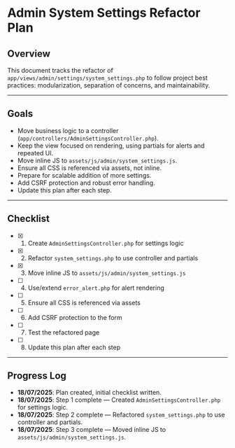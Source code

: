 # Admin System Settings Refactor Plan

## Overview

This document tracks the refactor of `app/views/admin/settings/system_settings.php` to follow project best practices: modularization, separation of concerns, and maintainability.

---

## Goals

- Move business logic to a controller (`app/controllers/AdminSettingsController.php`).
- Keep the view focused on rendering, using partials for alerts and repeated UI.
- Move inline JS to `assets/js/admin/system_settings.js`.
- Ensure all CSS is referenced via assets, not inline.
- Prepare for scalable addition of more settings.
- Add CSRF protection and robust error handling.
- Update this plan after each step.

---

## Checklist

- [x] 1. Create `AdminSettingsController.php` for settings logic
- [x] 2. Refactor `system_settings.php` to use controller and partials
- [x] 3. Move inline JS to `assets/js/admin/system_settings.js`
- [ ] 4. Use/extend `error_alert.php` for alert rendering
- [ ] 5. Ensure all CSS is referenced via assets
- [ ] 6. Add CSRF protection to the form
- [ ] 7. Test the refactored page
- [ ] 8. Update this plan after each step

---

## Progress Log

- **18/07/2025**: Plan created, initial checklist written.
- **18/07/2025**: Step 1 complete — Created `AdminSettingsController.php` for settings logic.
- **18/07/2025**: Step 2 complete — Refactored `system_settings.php` to use controller and partials.
- **18/07/2025**: Step 3 complete — Moved inline JS to `assets/js/admin/system_settings.js`.
